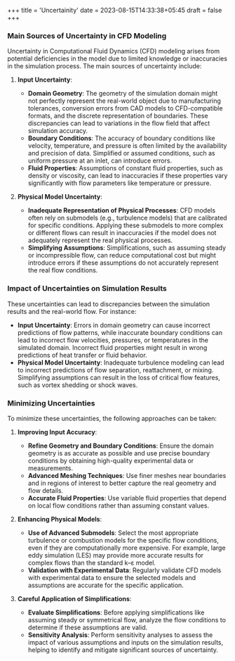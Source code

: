 +++
title = 'Uncertainity'
date = 2023-08-15T14:33:38+05:45
draft = false
+++
### Main Sources of Uncertainty in CFD Modeling

Uncertainty in Computational Fluid Dynamics (CFD) modeling arises from potential deficiencies in the model due to limited knowledge or inaccuracies in the simulation process. The main sources of uncertainty include:

1. **Input Uncertainty**: 
   - **Domain Geometry**: The geometry of the simulation domain might not perfectly represent the real-world object due to manufacturing tolerances, conversion errors from CAD models to CFD-compatible formats, and the discrete representation of boundaries. These discrepancies can lead to variations in the flow field that affect simulation accuracy.
   - **Boundary Conditions**: The accuracy of boundary conditions like velocity, temperature, and pressure is often limited by the availability and precision of data. Simplified or assumed conditions, such as uniform pressure at an inlet, can introduce errors.
   - **Fluid Properties**: Assumptions of constant fluid properties, such as density or viscosity, can lead to inaccuracies if these properties vary significantly with flow parameters like temperature or pressure.

2. **Physical Model Uncertainty**:
   - **Inadequate Representation of Physical Processes**: CFD models often rely on submodels (e.g., turbulence models) that are calibrated for specific conditions. Applying these submodels to more complex or different flows can result in inaccuracies if the model does not adequately represent the real physical processes.
   - **Simplifying Assumptions**: Simplifications, such as assuming steady or incompressible flow, can reduce computational cost but might introduce errors if these assumptions do not accurately represent the real flow conditions.

### Impact of Uncertainties on Simulation Results

These uncertainties can lead to discrepancies between the simulation results and the real-world flow. For instance:
- **Input Uncertainty**: Errors in domain geometry can cause incorrect predictions of flow patterns, while inaccurate boundary conditions can lead to incorrect flow velocities, pressures, or temperatures in the simulated domain. Incorrect fluid properties might result in wrong predictions of heat transfer or fluid behavior.
- **Physical Model Uncertainty**: Inadequate turbulence modeling can lead to incorrect predictions of flow separation, reattachment, or mixing. Simplifying assumptions can result in the loss of critical flow features, such as vortex shedding or shock waves.

### Minimizing Uncertainties

To minimize these uncertainties, the following approaches can be taken:

1. **Improving Input Accuracy**:
   - **Refine Geometry and Boundary Conditions**: Ensure the domain geometry is as accurate as possible and use precise boundary conditions by obtaining high-quality experimental data or measurements.
   - **Advanced Meshing Techniques**: Use finer meshes near boundaries and in regions of interest to better capture the real geometry and flow details.
   - **Accurate Fluid Properties**: Use variable fluid properties that depend on local flow conditions rather than assuming constant values.

2. **Enhancing Physical Models**:
   - **Use of Advanced Submodels**: Select the most appropriate turbulence or combustion models for the specific flow conditions, even if they are computationally more expensive. For example, large eddy simulation (LES) may provide more accurate results for complex flows than the standard k–ε model.
   - **Validation with Experimental Data**: Regularly validate CFD models with experimental data to ensure the selected models and assumptions are accurate for the specific application.

3. **Careful Application of Simplifications**:
   - **Evaluate Simplifications**: Before applying simplifications like assuming steady or symmetrical flow, analyze the flow conditions to determine if these assumptions are valid.
   - **Sensitivity Analysis**: Perform sensitivity analyses to assess the impact of various assumptions and inputs on the simulation results, helping to identify and mitigate significant sources of uncertainty.

